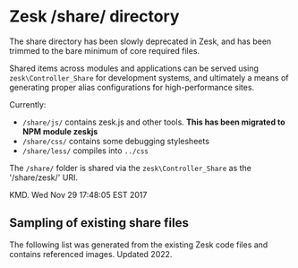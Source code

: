 # Zesk /share/ directory

The share directory has been slowly deprecated in Zesk, and has been trimmed to the bare minimum of core required files.

Shared items across modules and applications can be served using `zesk\Controller_Share` for development systems, and ultimately a means of generating proper alias configurations for high-performance sites.

Currently:

- `/share/js/` contains zesk.js and other tools. **This has been migrated to NPM module zeskjs**
- `/share/css/` contains some debugging stylesheets
- `/share/less/` compiles into `../css`

The `/share/` folder is shared via the `zesk\Controller_Share` as the '/share/zesk/' URI.

KMD. Wed Nov 29 17:48:05 EST 2017

## Sampling of existing share files

The following list was generated from the existing Zesk code files and contains referenced images. Updated 2022.

